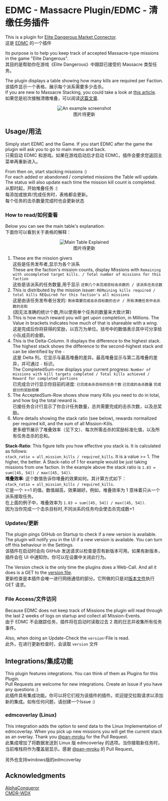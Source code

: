 # EDMC - Massacre Plugin/EDMC - 清缴任务插件
This is a plugin for [Elite Dangerous Market Connector](https://github.com/EDCD/EDMarketConnector).<br>
这是 [EDMC](https://github.com/EDCD/EDMarketConnector) 的一个插件

Its purpose is to help you keep track of accepted Massacre-type missions in the game "Elite Dangerous".<br>
其目的是帮助你在游戏《Elite Dangerous》中跟踪已接受的 Massacre 类型任务。

The plugin displays a table showing how many kills are required per Faction.<br>
该插件显示一个表格，展示每个派系需要多少击杀。<br>
If you are new to Massacre Stacking, you could take a look at [this article](https://sites.google.com/view/ed-pve-combat/making-money).<br>
如果您是初次接触清缴堆叠，可以阅读[这篇文章](https://tieba.baidu.com/p/9327050589).

<p align="center">
    <img src="./readme-src/example_screenshot.png" alt="An example screenshot"/>
    <br>
    图片待更新
</p>

## Usage/用法

Simply start EDMC and the Game. If you start EDMC after the game the plugin will ask you to go
to main menu and back.<br>
只需启动 EDMC 和游戏。如果在游戏启动后才启动 EDMC，插件会要求您返回主菜单再重新进入。

From then on, start stacking missions :)<br>
For each added or abandoned / completed missions the Table will update.<br>
The status will also update each time the mission kill count is completed.<br>
从那时起，开始堆叠任务 :)<br>
每添加或放弃/完成任务时，表格都会更新。<br>
每个任务的击杀数量完成时也会更新状态

### How to read/如何查看

Below you can see the main table's explanation:<br>
下面你可以看到关于表格的解释：

<p align="center">
    <img src="./readme-src/main_table_explanations.png" alt="Main Table Explained"/>
    <br>
    图片待更新
</p>

1. These are the mission givers<br>
    这些是任务发布者,显示为各个派系<br>
   These are the faction's mission counts,  display Missions with `Remaining with uncompleted target kills. / Total number of missions for this faction`<br>
    这些是该派系的任务数量,用于显示 `还剩几个未完成目标击杀数的 / 该派系任务总数`
2. This is distributed by the mission issuer:  `REMaining kills required / total kills REQuired for this faction's all missions`<br>
    这是由该任务发布者分发的:  `剩余需要完成击杀目标数的合计 / 所有清缴任务中击杀数的总和`<br>
    (因无法准确的统计个数,所以使用单个任务的数量来大致计算)
3. This is how much reward you will get upon completion, in Millions. The Value in brackets indicates how much of that is shareable with a wing.<br>
    这是完成后你将获得的奖励，以百万为单位。括号中的数值表示其中可分享给小队成员的金额。
4. This is the Delta-Column. It displays the difference to the highest stack. The highest stack shows the difference to the second-highest stack and can be identified by the `-`<br>
    这是 Delta 列。它显示与最高堆叠的差异。最高堆叠显示与第二高堆叠的差异，并可通过 `-` 标识。<br>
    The CompletedSum-row displays your current progress: `Number of missions with kill targets completed / Total kills achieved / Reward for completed portions`<br>
    已完成合计行显示你目前的进度:  `已完成击杀目标的任务个数`  `已完成的击杀数量`  `完成部分的奖励规模`
5. The AcceptedSum-Row shows show many Kills you need to do in total, and how big the total reward is.<br>
    已接任务合计行显示了你合计任务数量，总共需要完成的击杀次数，以及总奖励。
6. More details showing the stack ratio (see below), rewards normalized per required kill, and the sum of all Mission-Kills.<br>
    更多细节展示了堆叠效率（见下文）、每次所需击杀的奖励标准化值，以及所有任务击杀的总和。

**Stack-Ratio**: This figure tells you how effective you stack is. It is calculated as follows:<br>
`stack_ratio = all_mission_kills / required_kills`. It is a value >= 1. The higher, the better.
A Stack-ratio of 1 for example would be just taking missions from one faction. In the example above the stack ratio is `1.83 = sum([45, 54]) / max([45, 54])`.<br>
**堆叠效率**: 这个数值告诉你堆叠的效果如何。其计算方式如下：<br>
`stack_ratio = all_mission_kills / required_kills`.<br>
它是一个 >=1 的值。数值越高，效果越好。例如，堆叠效率为 1 意味着只从一个派系接取任务。<br>
在上面的例子中，堆叠效率为 `1.83 = sum([45, 54]) / max([45, 54])`.<br>
因为当你完成一个击杀目标时,不同派系的任务均会使击杀完成数+1

### Updates/更新
The plugin pings GitHub on Startup to check if a new version is available. The plugin will notify you in the UI if
a new version is available. You can turn off this behaviour in the Settings.<br>
该插件在启动时会向 GitHub 发送请求以检查是否有新版本可用。如果有新版本，插件会在 UI 中通知你。你可以在设置中关闭此行为。

The Version check is the only time the plugins does a Web-Call. And all it does is a GET to the [version file](./version).<br>
更新检查是本插件会唯一进行网络通信的部分。它所做的只是对[版本文件](./version)执行 GET 请求。

### File Access/文件访问
Because EDMC does not keep track of Missions the plugin will read through the last 2 weeks of logs on startup
and collect all Mission-Events.<br>
由于 EDMC 不会跟踪任务，插件将在启动时读取过去 2 周的日志并收集所有任务事件。

Also, when doing an Update-Check the `version`-File is read.<br>
此外，在进行更新检查时，会读取 `version` 文件

## Integrations/集成功能
This plugin features integrations. You can think of them as Plugins for this Plugin.<br>
Pull Requests are welcome for new integrations. Create an Issue if you have any questions :)<br>
此插件具有集成功能。你可以将它们视为该插件的插件。欢迎提交拉取请求以添加新的集成。如有任何问题，请创建一个Issue :)

### edmcoverlay (Linux)
This integration adds the option to send data to the Linux Implementation of edmcoverlay. When you pick up new missions you will get the current stack as an overlay.
Thank you [@pan-mroku](https://github.com/pan-mroku) for the Pull Request.<br>
此集成增加了将数据发送到 Linux 版 edmcoverlay 的选项。当你接取新任务时，当前堆栈将作为覆盖层显示。感谢 [@pan-mroku](https://github.com/pan-mroku) 的 Pull Request。


另外也支持windows版的edmcoverlay

## Acknowledgments
[AlphaConqueror](https://github.com/AlphaConqueror/EDMC-Massacres)<br>
[CMDR-WDX](https://github.com/CMDR-WDX/EDMC-Massacres)